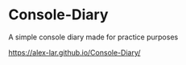 # Console-Diary
A simple console diary made for practice purposes 

https://alex-lar.github.io/Console-Diary/
